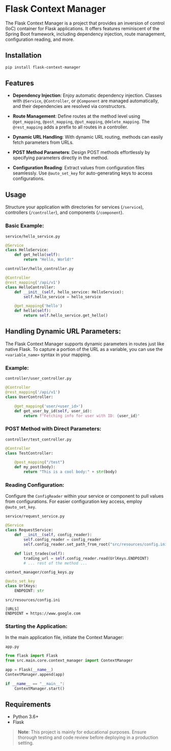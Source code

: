 # Flask Context Manager

The Flask Context Manager is a project that provides an inversion of control (IoC) container for Flask applications. It offers features reminiscent of the Spring Boot framework, including dependency injection, route management, configuration reading, and more.

## Installation

```bash
pip install flask-context-manager
```

## Features

- **Dependency Injection**: Enjoy automatic dependency injection. Classes with `@Service`, `@Controller`, or `@Component` are managed automatically, and their dependencies are resolved via constructors.

- **Route Management**: Define routes at the method level using `@get_mapping`, `@post_mapping`, `@put_mapping`, `@delete_mapping`. The `@rest_mapping` adds a prefix to all routes in a controller.

- **Dynamic URL Handling**: With dynamic URL routing, methods can easily fetch parameters from URLs.

- **POST Method Parameters**: Design POST methods effortlessly by specifying parameters directly in the method.

- **Configuration Reading**: Extract values from configuration files seamlessly. Use `@auto_set_key` for auto-generating keys to access configurations.


## Usage

Structure your application with directories for services (`/service`), controllers (`/controller`), and components (`/component`).

### Basic Example:

`service/hello_service.py`
```python
@Service
class HelloService:
    def get_hello(self):
        return "Hello, World!"
```

`controller/hello_controller.py`
```python
@Controller
@rest_mapping('/api/v1')
class HelloController:
    def __init__(self, hello_service: HelloService):
        self.hello_service = hello_service

    @get_mapping('hello')
    def hello(self):
        return self.hello_service.get_hello()
```

## Handling Dynamic URL Parameters:

The Flask Context Manager supports dynamic parameters in routes just like native Flask. To capture a portion of the URL as a variable, you can use the `<variable_name>` syntax in your mapping.

### Example:

`controller/user_controller.py`
```python
@Controller
@rest_mapping('/api/v1')
class UserController:

    @get_mapping('user/<user_id>')
    def get_user_by_id(self, user_id):
        return f"Fetching info for user with ID: {user_id}"
```

### POST Method with Direct Parameters:

`controller/test_controller.py`
```python
@Controller
class TestController:

    @post_mapping("/test")
    def my_post(body):
        return "This is a cool body:" + str(body)
```

### Reading Configuration:

Configure the `ConfigReader` within your service or component to pull values from configurations. For easier configuration key access, employ `@auto_set_key`.

`service/request_service.py`
```python
@Service
class RequestService:
    def __init__(self, config_reader):
        self.config_reader = config_reader
        self.config_reader.set_path_from_root("src/resources/config.ini")

    def list_trades(self):
        trading_url = self.config_reader.read(UrlKeys.ENDPOINT)
        # ... rest of the method ...
```

`context_manager/config_keys.py`
```python
@auto_set_key
class UrlKeys:
    ENDPOINT: str
```

`src/resources/config.ini`
```
[URLS]
ENDPOINT = https://www.google.com
```

### Starting the Application:

In the main application file, initiate the Context Manager:

`app.py`

```python
from flask import Flask
from src.main.core.context_manager import ContextManager

app = Flask(__name__)
ContextManager.append(app)

if __name__ == "__main__":
    ContextManager.start()
```

## Requirements

- Python 3.6+ 
- Flask

> **Note**: This project is mainly for educational purposes. Ensure thorough testing and code review before deploying in a production setting.
